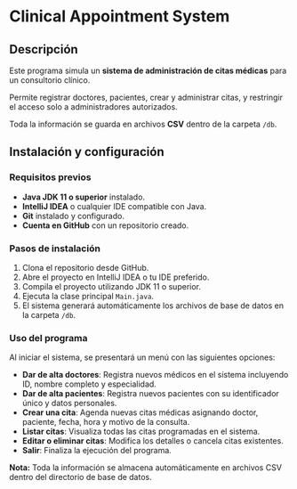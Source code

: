 # Clinical Appointment System

## Descripción

Este programa simula un **sistema de administración de citas médicas** para un consultorio clínico.

Permite registrar doctores, pacientes, crear y administrar citas, y restringir el acceso solo a administradores autorizados.

Toda la información se guarda en archivos **CSV** dentro de la carpeta `/db`.

## Instalación y configuración

### Requisitos previos

- **Java JDK 11 o superior** instalado.
- **IntelliJ IDEA** o cualquier IDE compatible con Java.
- **Git** instalado y configurado.
- **Cuenta en GitHub** con un repositorio creado.

### Pasos de instalación

1. Clona el repositorio desde GitHub.
2. Abre el proyecto en IntelliJ IDEA o tu IDE preferido.
3. Compila el proyecto utilizando JDK 11 o superior.
4. Ejecuta la clase principal `Main.java`.
5. El sistema generará automáticamente los archivos de base de datos en la carpeta `/db`.

### Uso del programa

Al iniciar el sistema, se presentará un menú con las siguientes opciones:

- **Dar de alta doctores**: Registra nuevos médicos en el sistema incluyendo ID, nombre completo y especialidad.
- **Dar de alta pacientes**: Registra nuevos pacientes con su identificador único y datos personales.
- **Crear una cita**: Agenda nuevas citas médicas asignando doctor, paciente, fecha, hora y motivo de la consulta.
- **Listar citas**: Visualiza todas las citas programadas en el sistema.
- **Editar o eliminar citas**: Modifica los detalles o cancela citas existentes.
- **Salir**: Finaliza la ejecución del programa.

**Nota:** Toda la información se almacena automáticamente en archivos CSV dentro del directorio de base de datos.
